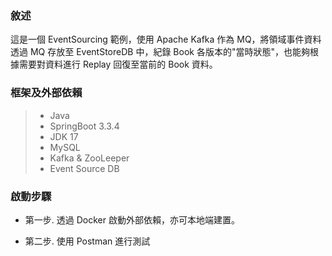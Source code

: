 
<h3>敘述</h3>
這是一個 EventSourcing 範例，使用 Apache Kafka 作為 MQ，將領域事件資料透過 MQ 存放至 EventStoreDB 中，紀錄 Book 各版本的"當時狀態"，也能夠根據需要對資料進行 Replay 回復至當前的 Book 資料。

<h3>框架及外部依賴</h3>

>* Java
>* SpringBoot 3.3.4
>* JDK 17
>* MySQL
>* Kafka & ZooLeeper 
>* Event Source DB

<h3>啟動步驟</h3>

* 第一步. 透過 Docker 啟動外部依賴，亦可本地端建置。

* 第二步. 使用 Postman 進行測試
